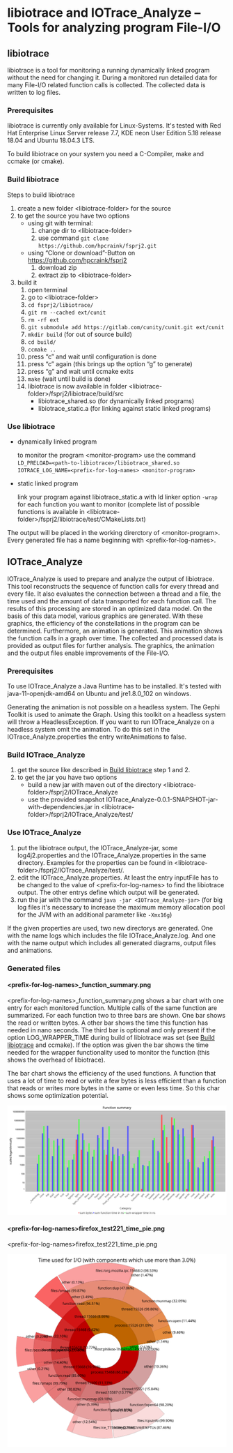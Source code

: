 # libiotrace and IOTrace_Analyze – Tools for analyzing program File-I/O 

## libiotrace

libiotrace is a tool for monitoring a running dynamically linked program without the need for changing it.
During a monitored run detailed data for many File-I/O related function calls is collected.
The collected data is written to log files.

### Prerequisites

libiotrace is currently only available for Linux-Systems.
It's tested with Red Hat Enterprise Linux Server release 7.7, KDE neon User Edition 5.18 release 18.04 and Ubuntu 18.04.3 LTS.

To build libiotrace on your system you need a C-Compiler, make and ccmake (or cmake).

### Build libiotrace

Steps to build libiotrace

1. create a new folder &lt;libiotrace-folder&gt; for the source
2. to get the source you have two options
	* using git with terminal:
		1. change dir to &lt;libiotrace-folder&gt;
		2. use command `git clone https://github.com/hpcraink/fsprj2.git`
	* using “Clone or download”-Button on https://github.com/hpcraink/fsprj2
		1. download zip
		2. extract zip to &lt;libiotrace-folder&gt;
3. build it
	1. open terminal
	2. go to &lt;libiotrace-folder&gt;
	3. `cd fsprj2/libiotrace/`
	4. `git rm --cached ext/cunit`
	5. `rm -rf ext`
	6. `git submodule add https://gitlab.com/cunity/cunit.git ext/cunit`
	7. `mkdir build` (for out of source build)
	8. `cd build/`
	9. `ccmake ..`
	10. press “c” and wait until configuration is done
	11. press “c” again (this brings up the option “g” to generate)
	12. press “g” and wait until ccmake exits
	13. `make` (wait until build is done)
	14. libiotrace is now available in folder &lt;libiotrace-folder&gt;/fsprj2/libiotrace/build/src
		* libiotrace_shared.so (for dynamically linked programs)
		* libiotrace_static.a (for linking against static linked programs)

### Use libiotrace

* dynamically linked program

    to monitor the program &lt;monitor-program&gt; use the command
    `LD_PRELOAD=<path-to-libiotrace>/libiotrace_shared.so IOTRACE_LOG_NAME=<prefix-for-log-names> <monitor-program>`
* static linked program

    link your program against libiotrace_static.a with ld linker option `-wrap` for each function you want to monitor (complete list of possible functions is available in &lt;libiotrace-folder&gt;/fsprj2/libiotrace/test/CMakeLists.txt)

The output will be placed in the working direrctory of &lt;monitor-program&gt;.
Every generated file has a name beginning with &lt;prefix-for-log-names&gt;.

## IOTrace_Analyze

IOTrace_Analyze is used to prepare and analyze the output of libiotrace.
This tool reconstructs the sequence of function calls for every thread and every file.
It also evaluates the connection between a thread and a file, the time used and the amount of data transported for each function call.
The results of this processing are stored in an optimized data model. On the basis of this data model, various graphics are generated.
With these graphics, the efficiency of the constellations in the program can be determined. Furthermore, an animation is generated.
This animation shows the function calls in a graph over time.
The collected and processed data is provided as output files for further analysis.
The graphics, the animation and the output files enable improvements of the File-I/O.

### Prerequisites

To use IOTrace_Analyze a Java Runtime has to be installed.
It's tested with java-11-openjdk-amd64 on Ubuntu and jre1.8.0_102 on windows.

Generating the animation is not possible on a headless system.
The Gephi Toolkit is used to animate the Graph.
Using this toolkit on a headless system will throw a HeadlessException.
If you want to run IOTrace_Analyze on a headless system omit the animation.
To do this set in the IOTrace_Analyze.properties the entry writeAnimations to false.

### Build IOTrace_Analyze

1. get the source like described in [Build libiotrace](#Build-libiotrace) step 1 and 2.
2. to get the jar you have two options
    * build a new jar with maven out of the directory &lt;libiotrace-folder&gt;/fsprj2/IOTrace_Analyze
    * use the provided snapshot IOTrace_Analyze-0.0.1-SNAPSHOT-jar-with-dependencies.jar in &lt;libiotrace-folder&gt;/fsprj2/IOTrace_Analyze/test/

### Use IOTrace_Analyze

1. put the libiotrace output, the IOTrace_Analyze-jar, some log4j2.properties and the IOTrace_Analyze.properties in the same directory. Examples for the properties can be found in &lt;libiotrace-folder&gt;/fsprj2/IOTrace_Analyze/test/.
2. edit the IOTrace_Analyze.properties. At least the entry inputFile has to be changed to the value of &lt;prefix-for-log-names&gt; to find the libiotrace output. The other entrys define which output will be generated.
3. run the jar with the command `java -jar <IOTrace_Analyze-jar>` (for big log files it's necessary to increase the maximum memory allocation pool for the JVM with an additional parameter like `-Xmx16g`)

If the given properties are used, two new directorys are generated.
One with the name logs which includes the file IOTrace_Analyze.log.
And one with the name output which includes all generated diagrams, output files and animations.

### Generated files

#### &lt;prefix-for-log-names&gt;_function_summary.png

&lt;prefix-for-log-names&gt;_function_summary.png shows a bar chart with one entry for each monitored function.
Multiple calls of the same function are summarized.
For each function two to three bars are shown.
One bar shows the read or written bytes.
A other bar shows the time this function has needed in nano seconds.
The third bar is optional and only present if the option LOG_WRAPPER_TIME during build of libiotrace was set (see [Build libiotrace](#Build-libiotrace) and ccmake).
If the option was given the bar shows the time needed for the wrapper functionality used to monitor the function (this shows the overhead of libiotrace).

The bar chart shows the efficiency of the used functions.
A function that uses a lot of time to read or write a few bytes is less efficient than a function that reads or writes more bytes in the same or even less time.
So this char shows some optimization potential.

![alt text](https://raw.githubusercontent.com/hpcraink/fsprj2/master/IOTrace_Analyze/test/output/firefox_test221_function_summary.png "&lt;prefix-for-log-names&gt;_function_summary.png")

#### &lt;prefix-for-log-names&gt;firefox_test221_time_pie.png

&lt;prefix-for-log-names&gt;firefox_test221_time_pie.png 

![alt text](https://raw.githubusercontent.com/hpcraink/fsprj2/master/IOTrace_Analyze/test/output/firefox_test221_time_pie.png "&lt;prefix-for-log-names&gt;firefox_test221_time_pie.png")
